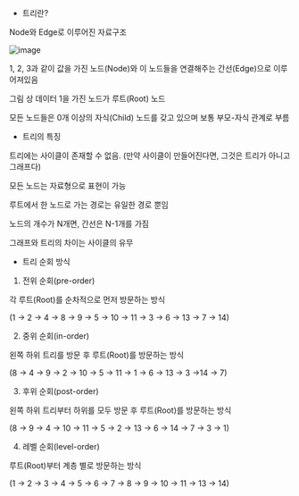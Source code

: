- 트리란?

Node와 Edge로 이루어진 자료구조

![image](https://user-images.githubusercontent.com/103404604/188337897-055fc0de-bb38-497c-b72a-caa62394c3e0.png)

1, 2, 3과 같이 값을 가진 노드(Node)와 이 노드들을 연결해주는 간선(Edge)으로 이루어져있음

그림 상 데이터 1을 가진 노드가 루트(Root) 노드

모든 노드들은 0개 이상의 자식(Child) 노드를 갖고 있으며 보통 부모-자식 관계로 부름

- 트리의 특징

트리에는 사이클이 존재할 수 없음. (만약 사이클이 만들어진다면, 그것은 트리가 아니고 그래프다)

모든 노드는 자료형으로 표현이 가능

루트에서 한 노드로 가는 경로는 유일한 경로 뿐임

노드의 개수가 N개면, 간선은 N-1개를 가짐

그래프와 트리의 차이는 사이클의 유무

- 트리 순회 방식

1. 전위 순회(pre-order)

각 루트(Root)를 순차적으로 먼저 방문하는 방식

(1 → 2 → 4 → 8 → 9 → 5 → 10 → 11 → 3 → 6 → 13 → 7 → 14)

2. 중위 순회(in-order)

왼쪽 하위 트리를 방문 후 루트(Root)를 방문하는 방식

(8 → 4 → 9 → 2 → 10 → 5 → 11 → 1 → 6 → 13 → 3 →14 → 7)

3. 후위 순회(post-order)

왼쪽 하위 트리부터 하위를 모두 방문 후 루트(Root)를 방문하는 방식

(8 → 9 → 4 → 10 → 11 → 5 → 2 → 13 → 6 → 14 → 7 → 3 → 1)

4. 레벨 순회(level-order)

루트(Root)부터 계층 별로 방문하는 방식

(1 → 2 → 3 → 4 → 5 → 6 → 7 → 8 → 9 → 10 → 11 → 13 → 14)

